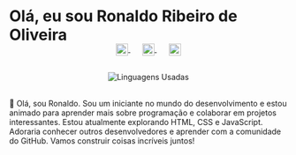 # Olá, eu sou Ronaldo Ribeiro de Oliveira

<p align="center" style="margin: -20px 0 30px">
   <a href="291614890546692096" style='margin-right:10px'>
    <img align="center" src="https://cdn.jsdelivr.net/npm/simple-icons@3.0.1/icons/discord.svg" height="22px" width="22px" />
  </a>
  &nbsp;&nbsp;
  <a href="https://www.linkedin.com/in/ronaldo-ribeiro-646291252/" target="_blank" style='margin-right:10px'>
    <img align="center" src="https://cdn.jsdelivr.net/npm/simple-icons@3.0.1/icons/linkedin.svg" alt="linkedin" height="22px" width="22px" />
  </a>
  &nbsp;&nbsp;
  <a href="https://www.instagram.com/rribeiro_oliveira001/" target="_blank">
    <img align="center" src="https://cdn.jsdelivr.net/npm/simple-icons@3.0.1/icons/instagram.svg" alt="instagram" height="22px" width="22px" />
  </a>
</p>

<div align="center">
  <img src="https://github-readme-stats.vercel.app/api/top-langs/?username=rribeiro151&layout=compact" alt="Linguagens Usadas" />
</div>
<br>

👋 Olá, sou Ronaldo. Sou um iniciante no mundo do desenvolvimento e estou animado para aprender mais sobre programação e colaborar em projetos interessantes. Estou atualmente explorando HTML, CSS e JavaScript. Adoraria conhecer outros desenvolvedores e aprender com a comunidade do GitHub. Vamos construir coisas incríveis juntos!


